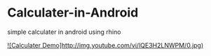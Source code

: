 # Calculater-in-Android

simple calculater in android using rhino

[![Calculater Demo]http://img.youtube.com/vi/lQE3H2LNWPM/0.jpg)](https://www.youtube.com/watch?v=lQE3H2LNWPM)
